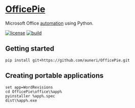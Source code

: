 # [OfficePie](https://www.urbandictionary.com/define.php?term=Office%20Pie)

Microsoft Office [automation](https://msdn.microsoft.com/en-us/VBA/office-shared-vba/articles/getting-started-with-vba-in-office) using Python.

[![license](https://img.shields.io/github/license/auneri/OfficePie.svg)](https://github.com/auneri/OfficePie/blob/main/LICENSE.md)
[![build](https://img.shields.io/github/actions/workflow/status/auneri/OfficePie/main.yml)](https://github.com/auneri/OfficePie/actions)

## Getting started

```batchfile
pip install git+https://github.com/auneri/OfficePie.git
```

## Creating portable applications

```batchfile
set app=WordRevisions
cd OfficePie\office\%app%
pyinstaller %app%.spec
dist\%app%.exe
```
